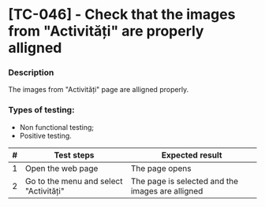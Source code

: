 # **[TC-046] - Check that the images from "Activități" are properly alligned**

### **Description**

The images from "Activități" page are alligned properly.

### **Types of testing:**

- Non functional testing;
- Positive testing.

| #   | **Test steps**                         | **Expected result**                              |
| --- | -------------------------------------- | ------------------------------------------------ |
| 1   | Open the web page                      | The page opens                                   |
| 2   | Go to the menu and select "Activități" | The page is selected and the images are alligned |
